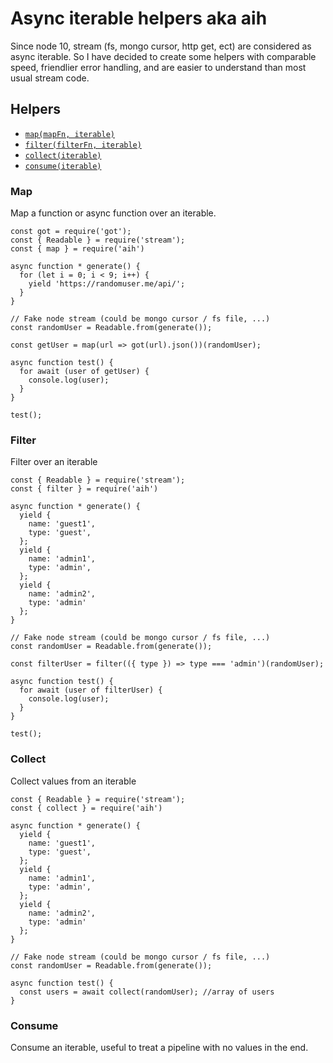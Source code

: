 # Async iterable helpers aka aih

Since node 10, stream (fs, mongo cursor, http get, ect) are considered as async iterable. So I have decided to create some helpers with comparable speed, friendlier error handling, and are easier to understand than most usual stream code.

## Helpers

- [`map(mapFn, iterable)`](#map)
- [`filter(filterFn, iterable)`](#filter)
- [`collect(iterable)`](#collect)
- [`consume(iterable)`](#consume)

### Map

Map a function or async function over an iterable.

```
const got = require('got');
const { Readable } = require('stream');
const { map } = require('aih')

async function * generate() {
  for (let i = 0; i < 9; i++) {
    yield 'https://randomuser.me/api/';
  }
}

// Fake node stream (could be mongo cursor / fs file, ...) 
const randomUser = Readable.from(generate());

const getUser = map(url => got(url).json())(randomUser);

async function test() {
  for await (user of getUser) {
    console.log(user);
  }
}

test();
```

### Filter

Filter over an iterable

```
const { Readable } = require('stream');
const { filter } = require('aih')

async function * generate() {
  yield {
    name: 'guest1',
    type: 'guest',
  };
  yield {
    name: 'admin1',
    type: 'admin',
  };
  yield {
    name: 'admin2',
    type: 'admin'
  };
}

// Fake node stream (could be mongo cursor / fs file, ...) 
const randomUser = Readable.from(generate());

const filterUser = filter(({ type }) => type === 'admin')(randomUser);

async function test() {
  for await (user of filterUser) {
    console.log(user);
  }
}

test();
```

### Collect

Collect values from an iterable

```
const { Readable } = require('stream');
const { collect } = require('aih')

async function * generate() {
  yield {
    name: 'guest1',
    type: 'guest',
  };
  yield {
    name: 'admin1',
    type: 'admin',
  };
  yield {
    name: 'admin2',
    type: 'admin'
  };
}

// Fake node stream (could be mongo cursor / fs file, ...) 
const randomUser = Readable.from(generate());

async function test() {
  const users = await collect(randomUser); //array of users
}
```

### Consume

Consume an iterable, useful to treat a pipeline with no values in the end.